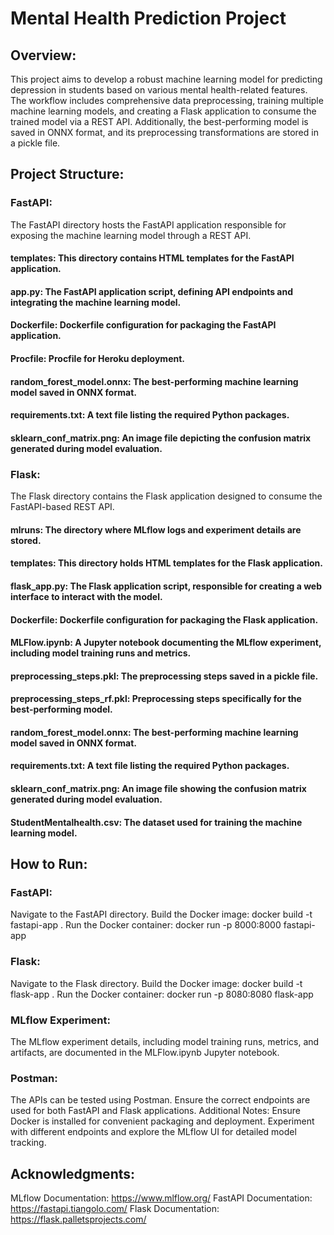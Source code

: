 # Mental Health Prediction Project
## Overview:
This project aims to develop a robust machine learning model for predicting depression in students based on various mental health-related features. The workflow includes comprehensive data preprocessing, training multiple machine learning models, and creating a Flask application to consume the trained model via a REST API. Additionally, the best-performing model is saved in ONNX format, and its preprocessing transformations are stored in a pickle file.

## Project Structure:
### FastAPI:
The FastAPI directory hosts the FastAPI application responsible for exposing the machine learning model through a REST API.

#### templates: This directory contains HTML templates for the FastAPI application.
#### app.py: The FastAPI application script, defining API endpoints and integrating the machine learning model.
#### Dockerfile: Dockerfile configuration for packaging the FastAPI application.
#### Procfile: Procfile for Heroku deployment.
#### random_forest_model.onnx: The best-performing machine learning model saved in ONNX format.
#### requirements.txt: A text file listing the required Python packages.
#### sklearn_conf_matrix.png: An image file depicting the confusion matrix generated during model evaluation.
### Flask:
The Flask directory contains the Flask application designed to consume the FastAPI-based REST API.

#### mlruns: The directory where MLflow logs and experiment details are stored.
#### templates: This directory holds HTML templates for the Flask application.
#### flask_app.py: The Flask application script, responsible for creating a web interface to interact with the model.
#### Dockerfile: Dockerfile configuration for packaging the Flask application.
#### MLFlow.ipynb: A Jupyter notebook documenting the MLflow experiment, including model training runs and metrics.
#### preprocessing_steps.pkl: The preprocessing steps saved in a pickle file.
#### preprocessing_steps_rf.pkl: Preprocessing steps specifically for the best-performing model.
#### random_forest_model.onnx: The best-performing machine learning model saved in ONNX format.
#### requirements.txt: A text file listing the required Python packages.
#### sklearn_conf_matrix.png: An image file showing the confusion matrix generated during model evaluation.
#### StudentMentalhealth.csv: The dataset used for training the machine learning model.
## How to Run:
### FastAPI:
Navigate to the FastAPI directory.
Build the Docker image: docker build -t fastapi-app .
Run the Docker container: docker run -p 8000:8000 fastapi-app
### Flask:
Navigate to the Flask directory.
Build the Docker image: docker build -t flask-app .
Run the Docker container: docker run -p 8080:8080 flask-app
### MLflow Experiment:
The MLflow experiment details, including model training runs, metrics, and artifacts, are documented in the MLFlow.ipynb Jupyter notebook.
### Postman:
The APIs can be tested using Postman. Ensure the correct endpoints are used for both FastAPI and Flask applications.
Additional Notes:
Ensure Docker is installed for convenient packaging and deployment.
Experiment with different endpoints and explore the MLflow UI for detailed model tracking.
## Acknowledgments:
MLflow Documentation: https://www.mlflow.org/
FastAPI Documentation: https://fastapi.tiangolo.com/
Flask Documentation: https://flask.palletsprojects.com/
